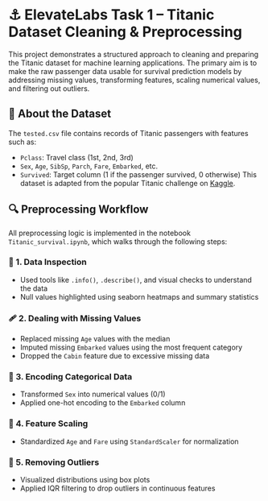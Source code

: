# ⚓ ElevateLabs Task 1 – Titanic Dataset Cleaning & Preprocessing
This project demonstrates a structured approach to cleaning and preparing the Titanic dataset for machine learning applications. The primary aim is to make the raw passenger data usable for survival prediction models by addressing missing values, transforming features, scaling numerical values, and filtering out outliers.

## 🧾 About the Dataset
The `tested.csv` file contains records of Titanic passengers with features such as:
* `Pclass`: Travel class (1st, 2nd, 3rd)
* `Sex`, `Age`, `SibSp`, `Parch`, `Fare`, `Embarked`, etc.
* `Survived`: Target column (1 if the passenger survived, 0 otherwise)
This dataset is adapted from the popular Titanic challenge on [Kaggle](https://www.kaggle.com/c/titanic).

## 🔍 Preprocessing Workflow
All preprocessing logic is implemented in the notebook `Titanic_survival.ipynb`, which walks through the following steps:
### 🧼 1. Data Inspection
* Used tools like `.info()`, `.describe()`, and visual checks to understand the data
* Null values highlighted using seaborn heatmaps and summary statistics
### 🩹 2. Dealing with Missing Values
* Replaced missing `Age` values with the median
* Imputed missing `Embarked` values using the most frequent category
* Dropped the `Cabin` feature due to excessive missing data
### 🔢 3. Encoding Categorical Data
* Transformed `Sex` into numerical values (0/1)
* Applied one-hot encoding to the `Embarked` column
### 📏 4. Feature Scaling
* Standardized `Age` and `Fare` using `StandardScaler` for normalization
### 🧾 5. Removing Outliers
* Visualized distributions using box plots
* Applied IQR filtering to drop outliers in continuous features
